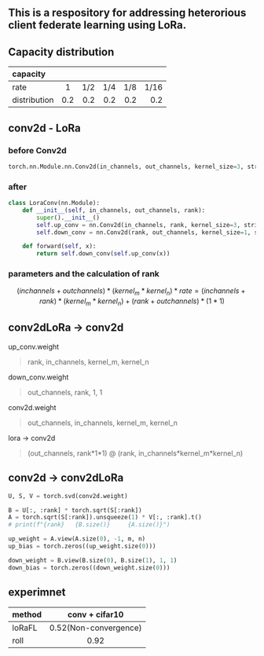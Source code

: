 <script src="https://polyfill.io/v3/polyfill.min.js?features=es6"></script>
<script src="https://cdn.jsdelivr.net/npm/mathjax@3/es5/tex-mml-chtml.js"></script>

## This is a respository for addressing heterorious client federate learning using LoRa.
## Capacity distribution

| capacity |  |  |  |  |  | 
| :----- | :------: | -----: | -----: | -----: | -----: |
| rate |  1 | 1/2 | 1/4 | 1/8 | 1/16 | 
|distribution| 0.2 | 0.2 | 0.2 | 0.2 | 0.2 | 0.2 | 

## conv2d - LoRa
### before Conv2d
```python
torch.nn.Module.nn.Conv2d(in_channels, out_channels, kernel_size=3, stride=1, padding=1)

```
### after

```python
class LoraConv(nn.Module):
    def __init__(self, in_channels, out_channels, rank):
        super().__init__()
        self.up_conv = nn.Conv2d(in_channels, rank, kernel_size=3, stride=1, padding=1)
        self.down_conv = nn.Conv2d(rank, out_channels, kernel_size=1, stride=1, padding=1)

    def forward(self, x):
        return self.down_conv(self.up_conv(x))
```
### parameters and the calculation of rank
$$
(inchannels + outchannels) * (kernel_m * kernel_n) * rate = (inchannels+rank) * (kernel_m * kernel_n) + (rank + outchannels) * (1*1)
$$

## conv2dLoRa -> conv2d
up_conv.weight
> rank, in_channels, kernel_m, kernel_n

down_conv.weight
> out_channels, rank, 1, 1

conv2d.weight
> out_channels, in_channels, kernel_m, kernel_n

lora -> conv2d
> (out_channels, rank\*1\*1) @ (rank, in_channels\*kernel_m\*kernel_n)

## conv2d -> conv2dLoRa
```python
U, S, V = torch.svd(conv2d.weight)

B = U[:, :rank] * torch.sqrt(S[:rank])
A = torch.sqrt(S[:rank]).unsqueeze(1) * V[:, :rank].t()
# print(f"{rank}   {B.size()}     {A.size()}")

up_weight = A.view(A.size(0), -1, m, n)
up_bias = torch.zeros((up_weight.size(0)))

down_weight = B.view(B.size(0), B.size(1), 1, 1)
down_bias = torch.zeros((down_weight.size(0)))
```

## experimnet
| method | conv + cifar10 |  
| :----- | :------: | 
| loRaFL | 0.52(Non-convergence)  |  
| roll | 0.92  | 




